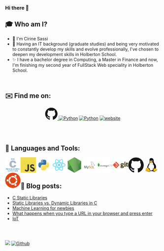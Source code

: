 ### Hi there 👋

## :mortar_board: Who am I?

- :raising_hand: I'm Cirine Sassi
- 💬 Having an IT background (graduate studies) and being very motivated to constantly develop my skills and evolve professionally, I've chosen to deepen my development skills in Holberton School.
- ✨ I have a bachelor degree in Computing, a Master in Finance and now, I'm finishing my second year of FullStack Web speciality in Holberton School.


<br />

## ✉️ Find me on:


<p align="center">
 <a href="https://github.com/Cirine92" target="_blank" rel="noopener noreferrer"> <img src="https://raw.githubusercontent.com/github/explore/78df643247d429f6cc873026c0622819ad797942/topics/github/github.png" alt="Python" height="40"> </a>
 <a href="https://www.linkedin.com/in/cirine-sassi-30a546146/" target="_blank" rel="noopener noreferrer"> <img src="https://cdn.jsdelivr.net/npm/simple-icons@v3/icons/linkedin.svg" alt="Python" height="40" ></a>
 <a href="mailto:cyrine-sassi@hotmail.com"> <img src="https://cdn.iconscout.com/icon/premium/png-256-thumb/email-3327398-2789947.png" alt="Python" height="40"></a>
 <a href="Cirine-S.github.io"> <img src="https://us.123rf.com/450wm/martialred/martialred1611/martialred161100041/68962285-click-to-go-to-website-or-internet-line-art-icon-for-apps-and-websites.jpg?ver=6" alt="website" height="40"></a>
</p>

<br />
<br />

## 🧰 Languages and Tools:

[<img align="left" height="50" src="https://raw.githubusercontent.com/github/explore/80688e429a7d4ef2fca1e82350fe8e3517d3494d/topics/c/c.png">](https://github.com/Cirine92/holbertonschool-low_level_programming)

<img align="left" height="50" src="https://raw.githubusercontent.com/github/explore/80688e429a7d4ef2fca1e82350fe8e3517d3494d/topics/javascript/javascript.png" >

[<img align="left" height="50" src="https://raw.githubusercontent.com/github/explore/80688e429a7d4ef2fca1e82350fe8e3517d3494d/topics/python/python.png">](https://github.com/Cirine92/holbertonschool-higher_level_programming)

[<img align="left" height="50" src="https://raw.githubusercontent.com/github/explore/80688e429a7d4ef2fca1e82350fe8e3517d3494d/topics/react/react.png">](https://github.com/Cirine92/holbertonschool-web_react)

<img align="left" height="50" src="https://raw.githubusercontent.com/github/explore/80688e429a7d4ef2fca1e82350fe8e3517d3494d/topics/nodejs/nodejs.png">

<img align="left" height="50" src="https://raw.githubusercontent.com/github/explore/80688e429a7d4ef2fca1e82350fe8e3517d3494d/topics/mysql/mysql.png">

<img align="left" height="50" src="https://raw.githubusercontent.com/github/explore/80688e429a7d4ef2fca1e82350fe8e3517d3494d/topics/mongodb/mongodb.png">

<img align="left" height="50" src="https://raw.githubusercontent.com/github/explore/80688e429a7d4ef2fca1e82350fe8e3517d3494d/topics/git/git.png">

<img align="left" height="50" src="https://raw.githubusercontent.com/github/explore/78df643247d429f6cc873026c0622819ad797942/topics/github/github.png" />

<img align="left" height="50" src="https://raw.githubusercontent.com/github/explore/80688e429a7d4ef2fca1e82350fe8e3517d3494d/topics/linux/linux.png">

<img align="left" height="50" src="https://raw.githubusercontent.com/github/explore/80688e429a7d4ef2fca1e82350fe8e3517d3494d/topics/ubuntu/ubuntu.png">


<br />
<br />
<br />

## :memo: Blog posts:
<!-- BLOG-POST-LIST:START -->
- [C Static Libraries](https://www.linkedin.com/pulse/c-static-libraries-cirine-sassi/)
- [Static Libraries vs. Dynamic Libraries in C](https://www.linkedin.com/pulse/static-libraries-vs-dynamic-c-cirine-sassi/)
- [Machine Learning for newbies](https://www.linkedin.com/pulse/machine-learning-newbies-cirine-sassi/)
- [What happens when you type a URL in your browser and press enter](https://www.linkedin.com/pulse/what-happens-when-you-type-url-your-browser-press-enter-cirine-sassi/)
- [IoT](https://www.linkedin.com/pulse/iot-cirine-sassi/)
<!-- BLOG-POST-LIST:END -->


<br />
<br />

![](https://visitor-badge.laobi.icu/badge?page_id=CharalambosIoannou.Cirine92)
[![Github](https://img.shields.io/github/followers/CharalambosIoannou?label=Follow&style=social)](https://github.com/Cirine92)

